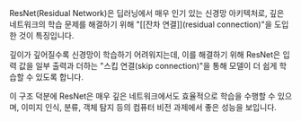 ResNet(Residual Network)은 딥러닝에서 매우 인기 있는 신경망 아키텍처로, 깊은 네트워크의 학습 문제를 해결하기 위해 "[[잔차 연결]](residual connection)"을 도입한 것이 특징입니다. 

깊이가 깊어질수록 신경망이 학습하기 어려워지는데, 이를 해결하기 위해 ResNet은 입력 값을 일부 출력과 더하는 "스킵 연결(skip connection)"을 통해 모델이 더 쉽게 학습할 수 있도록 합니다. 

이 구조 덕분에 ResNet은 매우 깊은 네트워크에서도 효율적으로 학습을 수행할 수 있으며, 이미지 인식, 분류, 객체 탐지 등의 컴퓨터 비전 과제에서 좋은 성능을 보입니다.

